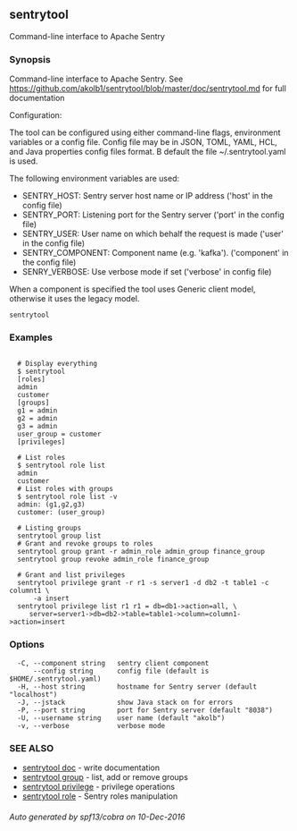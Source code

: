 ## sentrytool

Command-line interface to Apache Sentry

### Synopsis


Command-line interface to Apache Sentry.
See https://github.com/akolb1/sentrytool/blob/master/doc/sentrytool.md for full documentation

Configuration:

The tool can be configured using either command-line flags, environment variables or
a config file. Config file may be in JSON, TOML, YAML, HCL, and
Java properties config files format. B default the file ~/.sentrytool.yaml is used.

 The following environment variables are used:

* SENTRY_HOST:      Sentry server host name or IP address ('host' in the config file)
* SENTRY_PORT:      Listening port for the Sentry server ('port' in the config file)
* SENTRY_USER:      User name on which behalf the request is made ('user' in the config file)
* SENTRY_COMPONENT: Component name (e.g. 'kafka'). ('component' in the config file)
* SENRY_VERBOSE:    Use verbose mode if set ('verbose' in config file)

When a component is specified the tool uses Generic client model, otherwise it uses the
legacy model.


```
sentrytool
```

### Examples

```

  # Display everything
  $ sentrytool
  [roles]
  admin
  customer
  [groups]
  g1 = admin
  g2 = admin
  g3 = admin
  user_group = customer
  [privileges]

  # List roles
  $ sentrytool role list
  admin
  customer
  # List roles with groups
  $ sentrytool role list -v
  admin: (g1,g2,g3)
  customer: (user_group)

  # Listing groups
  sentrytool group list
  # Grant and revoke groups to roles
  sentrytool group grant -r admin_role admin_group finance_group
  sentrytool group revoke admin_role finance_group

  # Grant and list privileges
  sentrytool privilege grant -r r1 -s server1 -d db2 -t table1 -c columnt1 \
      -a insert
  sentrytool privilege list r1 r1 = db=db1->action=all, \
     server=server1->db=db2->table=table1->column=column1->action=insert
```

### Options

```
  -C, --component string   sentry client component
      --config string      config file (default is $HOME/.sentrytool.yaml)
  -H, --host string        hostname for Sentry server (default "localhost")
  -J, --jstack             show Java stack on for errors
  -P, --port string        port for Sentry server (default "8038")
  -U, --username string    user name (default "akolb")
  -v, --verbose            verbose mode
```

### SEE ALSO
* [sentrytool doc](sentrytool_doc.md)	 - write documentation
* [sentrytool group](sentrytool_group.md)	 - list, add or remove groups
* [sentrytool privilege](sentrytool_privilege.md)	 - privilege operations
* [sentrytool role](sentrytool_role.md)	 - Sentry roles manipulation

###### Auto generated by spf13/cobra on 10-Dec-2016
